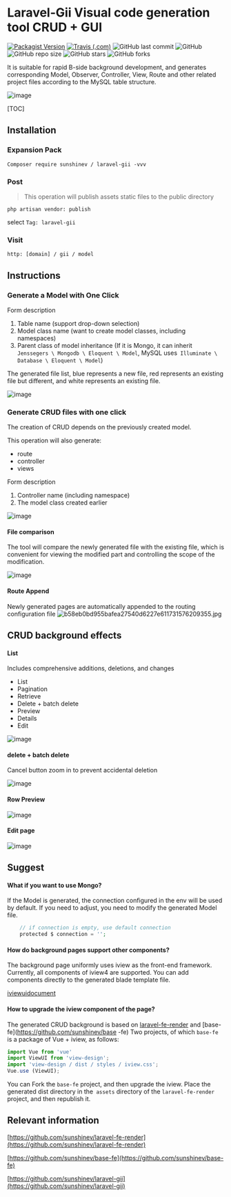 # Laravel-Gii Visual code generation tool CRUD + GUI

[![Packagist Version](https://img.shields.io/packagist/v/sunshinev/laravel-gii)](https://packagist.org/packages/sunshinev/laravel-gii)
[![Travis (.com)](https://img.shields.io/travis/com/sunshinev/laravel-gii)](https://travis-ci.com/sunshinev/laravel-gii/)
![GitHub last commit](https://img.shields.io/github/last-commit/sunshinev/laravel-gii)
![GitHub](https://img.shields.io/github/license/sunshinev/laravel-gii)
![GitHub repo size](https://img.shields.io/github/repo-size/sunshinev/laravel-gii)
![GitHub stars](https://img.shields.io/github/stars/sunshinev/laravel-gii?style=social)
![GitHub forks](https://img.shields.io/github/forks/sunshinev/laravel-gii?style=social)

It is suitable for rapid B-side background development, and generates corresponding Model, Observer, Controller, View, Route and other related project files according to the MySQL table structure.

![image](https://github.com/sunshinev/remote_pics/raw/master/laravel-gii/gii-preview.gif)

[TOC]

## Installation

### Expansion Pack

```
Composer require sunshinev / laravel-gii -vvv
```

### Post
> This operation will publish assets static files to the public directory

```
php artisan vendor: publish
```
select
`Tag: laravel-gii`


### Visit
`http: [domain] / gii / model`


## Instructions


### Generate a Model with One Click

Form description

1. Table name (support drop-down selection)
2. Model class name (want to create model classes, including namespaces)
3. Parent class of model inheritance (If it is Mongo, it can inherit `Jenssegers \ Mongodb \ Eloquent \ Model`, MySQL uses` Illuminate \ Database \ Eloquent \ Model`)


The generated file list, blue represents a new file, red represents an existing file but different, and white represents an existing file.

![image](https://github.com/sunshinev/remote_pics/raw/master/laravel-gii/success.png)

### Generate CRUD files with one click

The creation of CRUD depends on the previously created model.

This operation will also generate:

- route
- controller
- views

Form description

1. Controller name (including namespace)
2. The model class created earlier

![image](https://github.com/sunshinev/remote_pics/raw/master/laravel-gii/controller.png)

#### File comparison

The tool will compare the newly generated file with the existing file, which is convenient for viewing the modified part and controlling the scope of the modification.

![image](https://github.com/sunshinev/remote_pics/raw/master/laravel-gii/gii-generate.gif)

#### Route Append
Newly generated pages are automatically appended to the routing configuration file
![b58eb0bd955bafea27540d6227e611731576209355.jpg](https://github.com/sunshinev/remote_pics/raw/master/b58eb0bd955bafea27540d6227e611731576209355.jpg)


## CRUD background effects

#### List
Includes comprehensive additions, deletions, and changes

- List
- Pagination
- Retrieve
- Delete + batch delete
- Preview
- Details
- Edit

![image](https://github.com/sunshinev/remote_pics/raw/master/laravel-gii/bg/bg_list.png)
#### delete + batch delete
Cancel button zoom in to prevent accidental deletion

![image](https://github.com/sunshinev/remote_pics/raw/master/laravel-gii/bg/bg_delete.png)

#### Row Preview
![image](https://github.com/sunshinev/remote_pics/raw/master/laravel-gii/bg/bg_view.png)

#### Edit page
![image](https://github.com/sunshinev/remote_pics/raw/master/laravel-gii/bg/bg_edit.png)

## Suggest

#### What if you want to use Mongo?
If the Model is generated, the connection configured in the env will be used by default. If you need to adjust, you need to modify the generated Model file.
```php
    // if connection is empty, use default connection
    protected $ connection = '';
```

#### How do background pages support other components?
The background page uniformly uses iview as the front-end framework. Currently, all components of iview4 are supported. You can add components directly to the generated blade template file.

[iviewuidocument](https://www.iviewui.com/docs/introduce)

#### How to upgrade the iview component of the page?
The generated CRUD background is based on [laravel-fe-render](https://github.com/sunshinev/laravel-fe-render) and [base-fe](https://github.com/sunshinev/base -fe) Two projects, of which `base-fe` is a package of Vue + iview, as follows:

```js
import Vue from 'vue'
import ViewUI from 'view-design';
import 'view-design / dist / styles / iview.css';
Vue.use (ViewUI);
```

You can Fork the `base-fe` project, and then upgrade the iview. Place the generated dist directory in the` assets` directory of the `laravel-fe-render` project, and then republish it.



## Relevant information

[https://github.com/sunshinev/laravel-fe-render](https://github.com/sunshinev/laravel-fe-render)

[https://github.com/sunshinev/base-fe](https://github.com/sunshinev/base-fe)


[https://github.com/sunshinev/laravel-gii](https://github.com/sunshinev/laravel-gii)